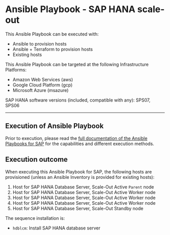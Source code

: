 # Ansible Playbook - SAP HANA scale-out

This Ansible Playbook can be executed with:
- Ansible to provision hosts
- Ansible + Terraform to provision hosts
- Existing hosts

This Ansible Playbook can be targeted at the following Infrastructure Platforms:
- Amazon Web Services (aws)
- Google Cloud Platform (gcp)
- Microsoft Azure (msazure)

SAP HANA software versions (included, compatible with any):
SPS07, SPS06

---

## Execution of Ansible Playbook

Prior to execution, please read the [full documentation of the Ansible Playbooks for SAP](../docs/README.md) for the capabilities and different execution methods.

## Execution outcome

When executing this Ansible Playbook for SAP, the following hosts are provisioned (unless an Ansible Inventory is provided for existing hosts):
1. Host for SAP HANA Database Server, Scale-Out Active `Parent` node
2. Host for SAP HANA Database Server, Scale-Out Active Worker node
3. Host for SAP HANA Database Server, Scale-Out Active Worker node
4. Host for SAP HANA Database Server, Scale-Out Active Worker node
5. Host for SAP HANA Database Server, Scale-Out Standby node

The sequence installation is:
- `hdblcm`: Install SAP HANA database server
